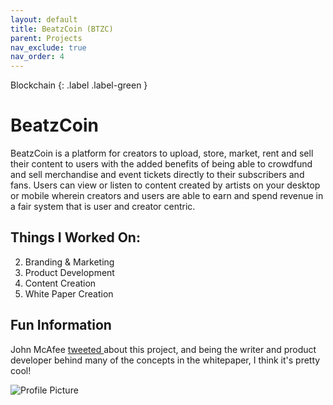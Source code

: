 ```yaml
---
layout: default
title: BeatzCoin (BTZC)
parent: Projects
nav_exclude: true
nav_order: 4
---
```

Blockchain
{: .label .label-green }

# BeatzCoin

BeatzCoin is a platform for creators to upload, store, market, rent and sell their content to users with the added benefits of being able to crowdfund and sell merchandise and event tickets directly to their subscribers and fans. Users can view or listen to content created by artists on your desktop or mobile wherein creators and users are able to earn and spend revenue in a fair system that is user and creator centric.
<br>

## Things I Worked On: 

2. Branding & Marketing
3. Product Development
4. Content Creation
5. White Paper Creation

## Fun Information

John McAfee <a href="https://twitter.com/officialmcafee/status/1101882160720560128" target="0"> tweeted </a> about this project, and being the writer and product developer behind many of the concepts in the whitepaper, I think it's pretty cool!

![Profile Picture](../../assets/images/beatz.png "BeatzCoin")